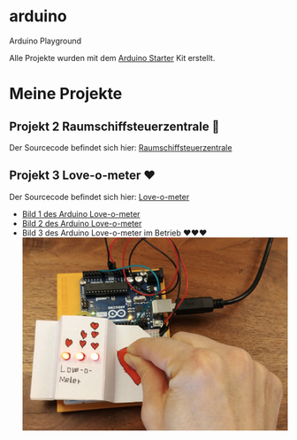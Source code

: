 # arduino
Arduino Playground

Alle Projekte wurden mit dem [Arduino Starter](https://store.arduino.cc/genuino-starter-kit) Kit erstellt.

# Meine Projekte
## Projekt 2 Raumschiffsteuerzentrale :rocket:
Der Sourcecode befindet sich hier: [Raumschiffsteuerzentrale](projekt02_raumschiff/projekt02_raumschiff.ino)

## Projekt 3 Love-o-meter :heart:
Der Sourcecode befindet sich hier: [Love-o-meter](projekt03_love-o-meter/projekt03_love-o-meter.ino)
* [Bild 1 des Arduino Love-o-meter](projekt03_love-o-meter/love-o-meter-1.png)
* [Bild 2 des Arduino Love-o-meter](projekt03_love-o-meter/love-o-meter-2.png)
* Bild 3 des Arduino Love-o-meter im Betrieb :heart::heart::heart:
![Bild 3 des Arduino Love-o-meter im Betrieb :heart::heart::heart:](projekt03_love-o-meter/love-o-meter-3.png)
